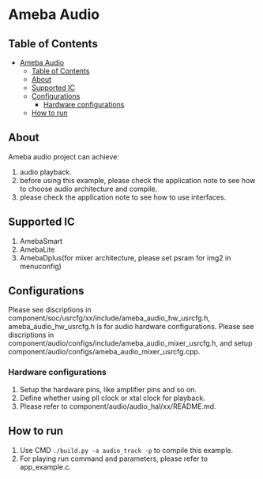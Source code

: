 # Ameba Audio

## Table of Contents

- [Ameba Audio](#ameba-audio)
	- [Table of Contents](#table-of-contents)
	- [About ](#about-)
	- [Supported IC ](#supported-ic-)
	- [Configurations ](#configurations-)
		- [Hardware configurations](#hardware-configurations)
	- [How to run ](#how-to-run-)

## About <a name = "about"></a>

Ameba audio project can achieve:
1. audio playback.
2. before using this example, please check the application note to see how to choose audio architecture and compile.
3. please check the application note to see how to use interfaces.

## Supported IC <a name = "supported-ic"></a>
1. AmebaSmart
2. AmebaLite
3. AmebaDplus(for mixer architecture, please set psram for img2 in menuconfig)

## Configurations <a name = "configurations"></a>

Please see discriptions in component/soc/usrcfg/xx/include/ameba_audio_hw_usrcfg.h, ameba_audio_hw_usrcfg.h is for audio hardware configurations.
Please see discriptions in component/audio/configs/include/ameba_audio_mixer_usrcfg.h, and setup component/audio/configs/ameba_audio_mixer_usrcfg.cpp.

### Hardware configurations

1. Setup the hardware pins, like amplifier pins and so on.
2. Define whether using pll clock or xtal clock for playback.
3. Please refer to component/audio/audio_hal/xx/README.md.

## How to run <a name = "How to run"></a>

1. Use CMD `./build.py -a audio_track -p` to compile this example.
2. For playing run command and parameters, please refer to app_example.c.

